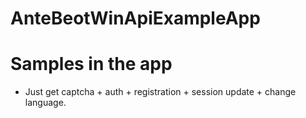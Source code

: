 # AnteBeotWinApiExampleApp

# Samples in the app
- Just get captcha + auth + registration + session update + change language.
